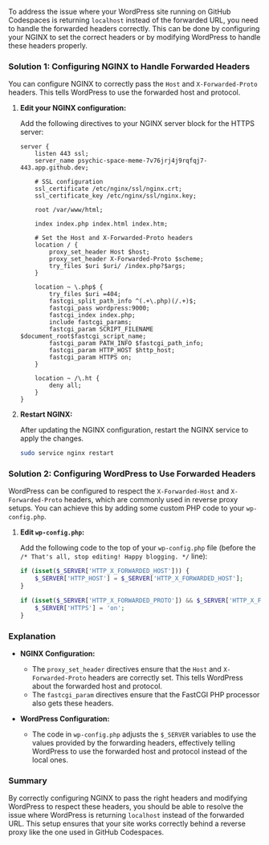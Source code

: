 To address the issue where your WordPress site running on GitHub Codespaces is returning `localhost` instead of the forwarded URL, you need to handle the forwarded headers correctly. This can be done by configuring your NGINX to set the correct headers or by modifying WordPress to handle these headers properly.

### Solution 1: Configuring NGINX to Handle Forwarded Headers

You can configure NGINX to correctly pass the `Host` and `X-Forwarded-Proto` headers. This tells WordPress to use the forwarded host and protocol.

1. **Edit your NGINX configuration:**

    Add the following directives to your NGINX server block for the HTTPS server:

    ```nginx
    server {
        listen 443 ssl;
        server_name psychic-space-meme-7v76jrj4j9rqfqj7-443.app.github.dev;

        # SSL configuration
        ssl_certificate /etc/nginx/ssl/nginx.crt;
        ssl_certificate_key /etc/nginx/ssl/nginx.key;

        root /var/www/html;

        index index.php index.html index.htm;

        # Set the Host and X-Forwarded-Proto headers
        location / {
            proxy_set_header Host $host;
            proxy_set_header X-Forwarded-Proto $scheme;
            try_files $uri $uri/ /index.php?$args;
        }

        location ~ \.php$ {
            try_files $uri =404;
            fastcgi_split_path_info ^(.+\.php)(/.+)$;
            fastcgi_pass wordpress:9000;
            fastcgi_index index.php;
            include fastcgi_params;
            fastcgi_param SCRIPT_FILENAME $document_root$fastcgi_script_name;
            fastcgi_param PATH_INFO $fastcgi_path_info;
            fastcgi_param HTTP_HOST $http_host;
            fastcgi_param HTTPS on;
        }

        location ~ /\.ht {
            deny all;
        }
    }
    ```

2. **Restart NGINX:**

    After updating the NGINX configuration, restart the NGINX service to apply the changes.

    ```sh
    sudo service nginx restart
    ```

### Solution 2: Configuring WordPress to Use Forwarded Headers

WordPress can be configured to respect the `X-Forwarded-Host` and `X-Forwarded-Proto` headers, which are commonly used in reverse proxy setups. You can achieve this by adding some custom PHP code to your `wp-config.php`.

1. **Edit `wp-config.php`:**

    Add the following code to the top of your `wp-config.php` file (before the `/* That's all, stop editing! Happy blogging. */` line):

    ```php
    if (isset($_SERVER['HTTP_X_FORWARDED_HOST'])) {
        $_SERVER['HTTP_HOST'] = $_SERVER['HTTP_X_FORWARDED_HOST'];
    }

    if (isset($_SERVER['HTTP_X_FORWARDED_PROTO']) && $_SERVER['HTTP_X_FORWARDED_PROTO'] == 'https') {
        $_SERVER['HTTPS'] = 'on';
    }
    ```

### Explanation

- **NGINX Configuration:**
  - The `proxy_set_header` directives ensure that the `Host` and `X-Forwarded-Proto` headers are correctly set. This tells WordPress about the forwarded host and protocol.
  - The `fastcgi_param` directives ensure that the FastCGI PHP processor also gets these headers.

- **WordPress Configuration:**
  - The code in `wp-config.php` adjusts the `$_SERVER` variables to use the values provided by the forwarding headers, effectively telling WordPress to use the forwarded host and protocol instead of the local ones.

### Summary

By correctly configuring NGINX to pass the right headers and modifying WordPress to respect these headers, you should be able to resolve the issue where WordPress is returning `localhost` instead of the forwarded URL. This setup ensures that your site works correctly behind a reverse proxy like the one used in GitHub Codespaces.